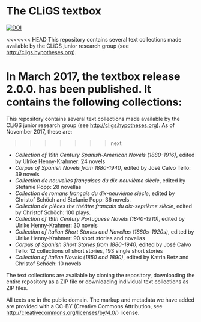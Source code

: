 The CLiGS textbox
=================

[![DOI](https://zenodo.org/badge/1105/cligs/textbox.svg)](https://zenodo.org/badge/latestdoi/1105/cligs/textbox)

<<<<<<< HEAD
This repository contains several text collections made available by the CLiGS junior research group (see http://cligs.hypotheses.org).

In March 2017, the textbox release 2.0.0. has been published. It contains the following collections: 
=======
This repository contains several text collections made available by the CLiGS junior research group (see http://cligs.hypotheses.org). As of November 2017, these are: 
>>>>>>> next

* _Collection of 19th Century Spanish-American Novels (1880-1916)_, edited by Ulrike Henny-Krahmer: 24 novels
* _Corpus of Spanish Novels from 1880-1940_, edited by José Calvo Tello: 39 novels
* _Collection de nouvelles françaises du dix-neuvième siècle_, edited by Stefanie Popp: 28 novellas
* _Collection de romans français du dix-neuvième siècle_, edited by Christof Schöch and Stefanie Popp: 36 novels.
* _Collection de pièces the théâtre français du dix-septième siècle_, edited by Christof Schöch: 100 plays.
* _Collection of 19th Century Portuguese Novels (1840-1910)_, edited by Ulrike Henny-Krahmer: 30 novels
* _Collection of Italian Short Stories and Novellas (1880s-1920s)_, edited by Ulrike Henny-Krahmer: 90 short stories and novellas
* _Corpus of Spanish Short Stories from 1880-1940_, edited by José Calvo Tello: 12 collections of short stories, 193 single short stories
* _Collection of Italian Novels (1850 and 1890)_, edited by Katrin Betz and Christof Schöch: 10 novels

The text collections are available by cloning the repository, downloading the entire repository as a ZIP file or downloading individual text collections as ZIP files.

All texts are in the public domain. The markup and metadata we have added are provided with a CC-BY (Creative Commons Attribution, see http://creativecommons.org/licenses/by/4.0/) license. 
